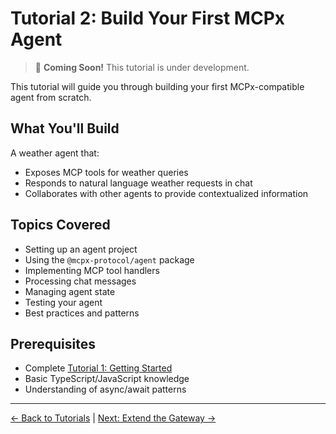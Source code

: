 # Tutorial 2: Build Your First MCPx Agent

> 🚧 **Coming Soon!** This tutorial is under development.

This tutorial will guide you through building your first MCPx-compatible agent from scratch.

## What You'll Build

A weather agent that:
- Exposes MCP tools for weather queries
- Responds to natural language weather requests in chat
- Collaborates with other agents to provide contextualized information

## Topics Covered

- Setting up an agent project
- Using the `@mcpx-protocol/agent` package
- Implementing MCP tool handlers
- Processing chat messages
- Managing agent state
- Testing your agent
- Best practices and patterns

## Prerequisites

- Complete [Tutorial 1: Getting Started](01-getting-started.md)
- Basic TypeScript/JavaScript knowledge
- Understanding of async/await patterns

---

[← Back to Tutorials](README.md) | [Next: Extend the Gateway →](03-extend-gateway.md)